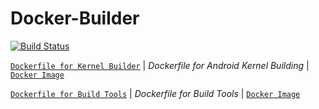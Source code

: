 # Docker-Builder

[![Build Status](https://travis-ci.com/crazyuploader/Docker-Builder.svg?branch=master)](https://travis-ci.com/crazyuploader/Docker-Builder)

[`Dockerfile for Kernel Builder`](kernel/Dockerfile)  | *Dockerfile for Android Kernel Building*  | [`Docker Image`](https://hub.docker.com/r/crazyuploader/kernel)

[`Dockerfile for Build Tools`](build_tools/Dockerfile)  | *Dockerfile for Build Tools*  | [`Docker Image`](https://hub.docker.com/r/crazyuploader/build_tools)
